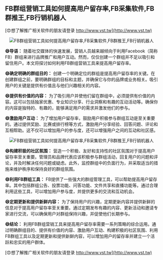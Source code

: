 ## **FB群组营销工具如何提高用户留存率,FB采集软件,FB群推王,FB行销机器人**

[😍想了解推广相关软件的朋友请登录 http://www.vst.tw](http://www.vst.tw)

 <center><img src="https://vst.tw/MP4/tuiguang/png/0.png" alt="FB群组营销工具如何提高用户留存率,FB采集软件,FB群推王,FB行销机器人"></center>

**😄导语：**
随着社交媒体的快速发展，营销人员越来越倾向于利用Facebook（简称FB）群组来进行品牌推广和用户互动。然而，仅仅创建一个群组并不足以吸引和留住用户。本文将探讨如何利用FB群组营销工具来提高用户留存率。

**😄确定明确的群组目的：**
创建一个明确定位的群组是提高用户留存率的关键。在创建群组之前，要明确群组的目标和主题，并确保它与你的品牌或业务相关。吸引用户的关键是提供有价值且与他们兴趣相关的内容。

**😄提供有价值的内容：**
为了吸引用户并使他们留在群组中，必须提供有价值的内容。这可以包括独家优惠、专业知识分享、行业洞察和有趣的互动活动等。确保你的内容是独特的、有趣的，能够满足用户的需求并激发他们的参与。

**😄激励用户互动：**
为了增加用户留存率，鼓励用户积极参与群组互动是至关重要的。通过提供奖励、比赛或排行榜等方式，激励用户分享经验、回答问题、评论和互相帮助。这不仅可以增加用户的参与度，还可以增强用户之间的互动和社区感。

 <center><img src="https://vst.tw/MP4/tuiguang/png/3.png" alt="FB群组营销工具如何提高用户留存率,FB采集软件,FB群推王,FB行销机器人"></center>

**😄构建积极的社区氛围：**
营造一个积极、友好和支持性的社区氛围对于提高用户留存率至关重要。管理员和品牌代表应该积极参与群组活动，回复用户的问题和评论，并及时解决任何问题或疑虑。此外，监控群组中的负面行为，并采取适当的措施来维护秩序和保持良好的群组氛围。

**😄利用FB群组工具：**
FB提供了一些强大的群组管理工具，可以帮助提高用户留存率。其中包括群组公告、投票功能、问答功能、文件共享和直播功能等。通过合理利用这些工具，可以增加用户参与度，并提供更多的交流和互动机会。

**😄定期更新和提供新鲜内容：**
为了保持用户的兴趣，定期更新内容并提供新鲜的信息对于提高用户留存率至关重要。通过定期发布有趣的内容、更新活动和邀请专家进行交流，可以确保用户对群组保持兴趣，并促使他们长期参与。

**😄结论：**
利用FB群组营销工具来提高用户留存率需要一系列策略的综合运用。通过明确群组目的、提供有价值的内容、激励用户互动、构建积极的社区氛围、利用FB群组工具以及定期更新和提供新鲜内容，可以增加用户的留存率并建立一个活跃和忠实的用户群体。

[😍想了解推广相关软件的朋友请登录 http://www.vst.tw](http://www.vst.tw)



